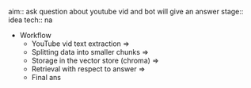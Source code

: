 aim:: ask question about youtube vid and bot will give an answer
stage:: idea
tech:: na

- Workflow
	- YouTube vid text extraction =>
	- Splitting data into smaller chunks =>
	- Storage in the vector store (chroma) =>
	- Retrieval with respect to answer =>
	- Final ans